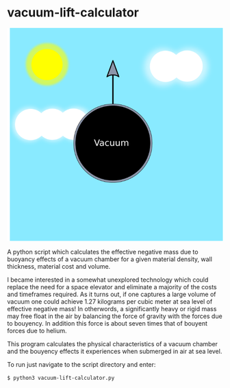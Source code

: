 vacuum-lift-calculator
======================

![alt text](https://github.com/spacetimeengineer/vacuum-lift-calculator/blob/master/vacuum-lift-image.png)

A python script which calculates the effective negative mass due to buoyancy effects of a vacuum chamber for a given material density, wall thickness, material cost and volume.

I became interested in a somewhat unexplored technology which could replace the need for a space elevator and eliminate a majority of the costs and timeframes required. As it turns out, if one captures a large volume of vacuum one could achieve 1.27 kilograms per cubic meter at sea level of effective negative mass! In otherwords, a significantly heavy or rigid mass may free float in the air by balancing the force of gravity with the forces due to bouyency. In addition this force is about seven times that of bouyent forces due to helium.

This program calculates the physical characteristics of a vacuum chamber and the bouyency effects it experiences when submerged in air at sea level.

To run just navigate to the script directory and enter:

    $ python3 vacuum-lift-calculator.py
